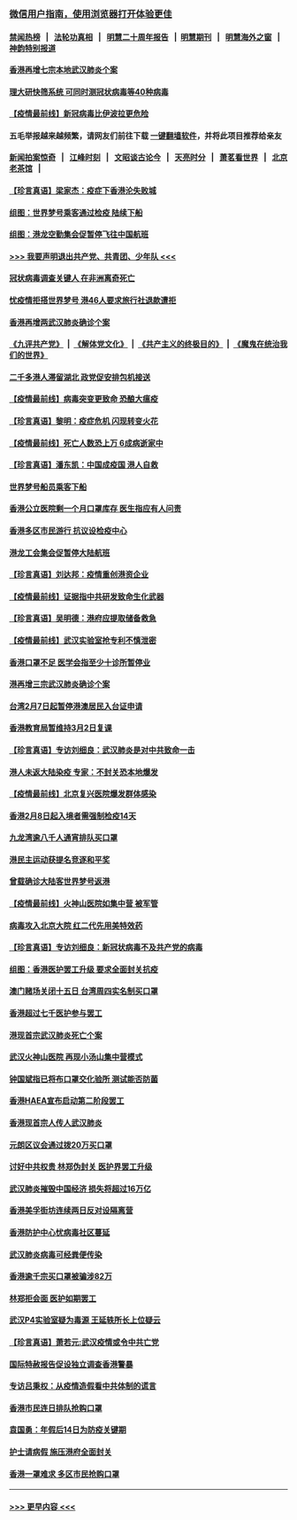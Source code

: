 ### [微信用户指南，使用浏览器打开体验更佳](https://github.com/gfw-breaker/banned-news1/blob/master/indexes/wechat-guide.md?t=0)
#### [禁闻热榜](热点新闻.md?t=0)  &nbsp;&nbsp;|&nbsp;&nbsp; [法轮功真相](https://github.com/gfw-breaker/truth/blob/master/README.md?t=0) &nbsp;&nbsp;|&nbsp;&nbsp; [明慧二十周年报告](https://github.com/gfw-breaker/mh-reports/blob/master/README.md?t=0) &nbsp;&nbsp;|&nbsp;&nbsp;[明慧期刊](https://github.com/gfw-breaker/mh-qikan) &nbsp;&nbsp;|&nbsp;&nbsp; [明慧海外之窗](https://github.com/gfw-breaker/mh-news/blob/master/README.md?t=0) &nbsp;&nbsp;|&nbsp;&nbsp; [神韵特别报道](https://github.com/gfw-breaker/mh-news/blob/master/shenyun.md?t=0)
#### [香港再增七宗本地武汉肺炎个案](../pages/nsc415/n11862405.md?t=02122202) 
#### [理大研快筛系统 可同时测冠状病毒等40种病毒](../pages/nsc415/n11862376.md?t=02122202) 
#### [【疫情最前线】新冠病毒比伊波拉更危险](../pages/nsc415/n11862199.md?t=02122202) 
#### 五毛举报越来越频繁，请网友们前往下载 [一键翻墙软件](https://github.com/gfw-breaker/ssr-accounts)，并将此项目推荐给亲友
#### [新闻拍案惊奇](https://github.com/gfw-breaker/banned-news1/blob/master/pages/link4.md) &nbsp;&nbsp;|&nbsp;&nbsp; [江峰时刻](https://github.com/gfw-breaker/banned-news1/blob/master/pages/link4.md) &nbsp;&nbsp;|&nbsp;&nbsp; [文昭谈古论今](https://github.com/gfw-breaker/banned-news1/blob/master/pages/link4.md) &nbsp;&nbsp;|&nbsp;&nbsp; [天亮时分](https://github.com/gfw-breaker/banned-news1/blob/master/pages/link4.md) &nbsp;&nbsp;|&nbsp;&nbsp; [萧茗看世界](https://github.com/gfw-breaker/banned-news1/blob/master/pages/link4.md) &nbsp;&nbsp;|&nbsp;&nbsp; [北京老茶馆](https://github.com/gfw-breaker/banned-news1/blob/master/pages/link4.md) &nbsp;&nbsp;|&nbsp;&nbsp; 
#### [【珍言真语】梁家杰：疫症下香港沦失败城](../pages/nsc415/n11861588.md?t=02122202) 
#### [组图：世界梦号乘客通过检疫 陆续下船](../pages/nsc415/n11858302.md?t=02122202) 
#### [组图：港龙空勤集会促暂停飞往中国航班](../pages/nsc415/n11858190.md?t=02122202) 
#### [>>> 我要声明退出共产党、共青团、少年队 <<<](https://github.com/begood0513/goodnews/blob/master/quit/letter.md) 
#### [冠状病毒调查关键人 在非洲离奇死亡](../pages/nsc415/n11859798.md?t=02122202) 
#### [忧疫情拒搭世界梦号 港46人要求旅行社退款遭拒](../pages/nsc415/n11859849.md?t=02122202) 
#### [香港再增两武汉肺炎确诊个案](../pages/nsc415/n11859833.md?t=02122202) 
#### [《九评共产党》](https://github.com/begood0513/9ping.md/blob/master/README.md) &nbsp;|&nbsp; [《解体党文化》](../../../../jtdwh.md/blob/master/README.md)  &nbsp;|&nbsp; [《共产主义的终极目的》](../../../../gczydzjmd.md/blob/master/README.md) &nbsp;|&nbsp; [《魔鬼在统治我们的世界》](../../../../mgztzwmdsj.md/blob/master/README.md) 
#### [二千多港人滞留湖北 政党促安排包机接送](../pages/nsc415/n11859831.md?t=02122202) 
#### [【疫情最前线】病毒突变更致命 恐酿大瘟疫](../pages/nsc415/n11859604.md?t=02122202) 
#### [【珍言真语】黎明：疫症危机 闪现转变火花](../pages/nsc415/n11859199.md?t=02122202) 
#### [【疫情最前线】死亡人数恐上万 6成病逝家中](../pages/nsc415/n11856687.md?t=02122202) 
#### [【珍言真语】潘东凯：中国成疫国 港人自救](../pages/nsc415/n11856962.md?t=02122202) 
#### [世界梦号船员乘客下船](../pages/nsc415/n11856883.md?t=02122202) 
#### [香港公立医院剩一个月口罩库存 医生指应有人问责](../pages/nsc415/n11856875.md?t=02122202) 
#### [香港多区市民游行 抗议设检疫中心](../pages/nsc415/n11856866.md?t=02122202) 
#### [港龙工会集会促暂停大陆航班](../pages/nsc415/n11856840.md?t=02122202) 
#### [【珍言真语】刘达邦：疫情重创港资企业](../pages/nsc415/n11854274.md?t=02122202) 
#### [【疫情最前线】证据指中共研发致命生化武器](../pages/nsc415/n11853087.md?t=02122202) 
#### [【珍言真语】吴明德：港府应提取储备救急](../pages/nsc415/n11852734.md?t=02122202) 
#### [【疫情最前线】武汉实验室抢专利不慎泄密](../pages/nsc415/n11850310.md?t=02122202) 
#### [香港口罩不足 医学会指至少十诊所暂停业](../pages/nsc415/n11850301.md?t=02122202) 
#### [港再增三宗武汉肺炎确诊个案](../pages/nsc415/n11850328.md?t=02122202) 
#### [台湾2月7日起暂停港澳居民入台证申请](../pages/nsc415/n11850304.md?t=02122202) 
#### [香港教育局暂维持3月2日复课](../pages/nsc415/n11850260.md?t=02122202) 
#### [【珍言真语】专访刘细良：武汉肺炎是对中共致命一击](../pages/nsc415/n11849934.md?t=02122202) 
#### [港人未返大陆染疫 专家：不封关恐本地爆发](../pages/nsc415/n11848021.md?t=02122202) 
#### [【疫情最前线】北京复兴医院爆发群体感染](../pages/nsc415/n11847626.md?t=02122202) 
#### [香港2月8日起入境者需强制检疫14天](../pages/nsc415/n11847658.md?t=02122202) 
#### [九龙湾逾八千人通宵排队买口罩](../pages/nsc415/n11847647.md?t=02122202) 
#### [港民主运动获提名竞逐和平奖](../pages/nsc415/n11847633.md?t=02122202) 
#### [曾载确诊大陆客世界梦号返港](../pages/nsc415/n11847608.md?t=02122202) 
#### [【疫情最前线】火神山医院如集中营 被军管](../pages/nsc415/n11847524.md?t=02122202) 
#### [病毒攻入北京大院 红二代先用美特效药](../pages/nsc415/n11847427.md?t=02122202) 
#### [【珍言真语】专访刘细良：新冠状病毒不及共产党的病毒](../pages/nsc415/n11847164.md?t=02122202) 
#### [组图：香港医护罢工升级 要求全面封关抗疫](../pages/nsc415/n11844107.md?t=02122202) 
#### [澳门赌场关闭十五日 台湾周四实名制买口罩](../pages/nsc415/n11845083.md?t=02122202) 
#### [香港超过七千医护参与罢工](../pages/nsc415/n11845051.md?t=02122202) 
#### [港现首宗武汉肺炎死亡个案](../pages/nsc415/n11844998.md?t=02122202) 
#### [武汉火神山医院 再现小汤山集中营模式](../pages/nsc415/n11844763.md?t=02122202) 
#### [钟国斌指已将布口罩交化验所 测试能否防菌](../pages/nsc415/n11842783.md?t=02122202) 
#### [香港HAEA宣布启动第二阶段罢工](../pages/nsc415/n11842723.md?t=02122202) 
#### [香港现首宗人传人武汉肺炎](../pages/nsc415/n11842766.md?t=02122202) 
#### [元朗区议会通过拨20万买口罩](../pages/nsc415/n11842754.md?t=02122202) 
#### [讨好中共权贵 林郑伪封关 医护界罢工升级](../pages/nsc415/n11842359.md?t=02122202) 
#### [武汉肺炎摧毁中国经济 损失将超过16万亿](../pages/nsc415/n11839723.md?t=02122202) 
#### [香港美孚街坊连续两日反对设隔离营](../pages/nsc415/n11839962.md?t=02122202) 
#### [香港防护中心忧病毒社区蔓延](../pages/nsc415/n11839933.md?t=02122202) 
#### [武汉肺炎病毒可经粪便传染](../pages/nsc415/n11839939.md?t=02122202) 
#### [香港逾千宗买口罩被骗涉82万](../pages/nsc415/n11839914.md?t=02122202) 
#### [林郑拒会面 医护如期罢工](../pages/nsc415/n11839892.md?t=02122202) 
#### [武汉P4实验室疑为毒源 王延轶所长上位疑云](../pages/nsc415/n11835543.md?t=02122202) 
#### [【珍言真语】萧若元:武汉疫情或令中共亡党](../pages/nsc415/n11829394.md?t=02122202) 
#### [国际特赦报告促设独立调查香港警暴](../pages/nsc415/n11833845.md?t=02122202) 
#### [专访吕秉权：从疫情造假看中共体制的谎言](../pages/nsc415/n11833813.md?t=02122202) 
#### [香港市民连日排队抢购口罩](../pages/nsc415/n11833794.md?t=02122202) 
#### [袁国勇：年假后14日为防疫关键期](../pages/nsc415/n11831088.md?t=02122202) 
#### [护士请病假 施压港府全面封关](../pages/nsc415/n11831030.md?t=02122202) 
#### [香港一罩难求 多区市民抢购口罩](../pages/nsc415/n11831002.md?t=02122202) 

----
#### [ >>> 更早内容 <<< ](../indexes/nsc415-earlier.md)
